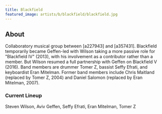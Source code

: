 ```yaml
---
title: Blackfield
featured_image: artists/b/blackfield/blackfield.jpg
---
```

## About

Collaboratory musical group between [a227943] and [a357431]. Blackfield temporarily became Geffen-led with Wilson taking a more passive role for "Blackfield IV" (2013), with his involvement as a contributor rather than a member. But Wilson resumed a full partnership with Geffen on Blackfield V (2016). Band members are drummer Tomer Z, bassist Seffy Efrati, and keyboardist Eran Mitelman. Former band members include Chris Maitland (replaced by Tomer Z, 2004) and Daniel Salomon (replaced by Eran Mitelman, 2007).

### Current Lineup

Steven Wilson, Aviv Geffen, Seffy Efrati, Eran Mitelman, Tomer Z

